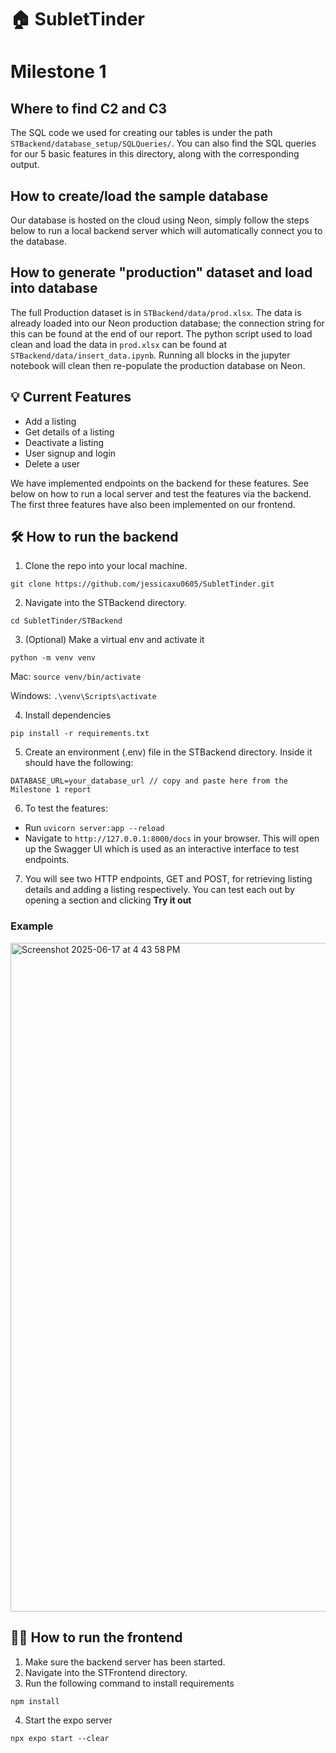 # 🏠 SubletTinder

# Milestone 1
## Where to find C2 and C3
The SQL code we used for creating our tables is under the path `STBackend/database_setup/SQLQueries/`. You can also find the SQL queries for our 5 basic features in this directory, along with the corresponding output.

## How to create/load the sample database
Our database is hosted on the cloud using Neon, simply follow the steps below to run a local backend server which will automatically connect you to the database.

## How to generate "production" dataset and load into database
The full Production dataset is in `STBackend/data/prod.xlsx`. The data is already loaded into our Neon production database; the connection string for this can be found at the end of our report. The python script used to load clean and load the data in `prod.xlsx` can be found at `STBackend/data/insert_data.ipynb`. Running all blocks in the jupyter notebook will clean then re-populate the production database on Neon.

## 💡 Current Features
- Add a listing
- Get details of a listing
- Deactivate a listing
- User signup and login
- Delete a user

We have implemented endpoints on the backend for these features. See below on how to run a local server and test the features via the backend.
The first three features have also been implemented on our frontend.

## 🛠️ How to run the backend
1. Clone the repo into your local machine.
```
git clone https://github.com/jessicaxu0605/SubletTinder.git
```

2. Navigate into the STBackend directory.
```
cd SubletTinder/STBackend
```

3. (Optional) Make a virtual env and activate it
```
python -m venv venv
```
   Mac: `source venv/bin/activate`
   
   Windows: `.\venv\Scripts\activate`

4. Install dependencies
```
pip install -r requirements.txt
```

5. Create an environment (.env) file in the STBackend directory. Inside it should have the following:
```
DATABASE_URL=your_database_url // copy and paste here from the Milestone 1 report
```

6. To test the features:
- Run `uvicorn server:app --reload` 
- Navigate to `http://127.0.0.1:8000/docs` in your browser. This will open up the Swagger UI which is used as an interactive interface to test endpoints.

7. You will see two HTTP endpoints, GET and POST, for retrieving listing details and adding a listing respectively. You can test each out by opening a section and clicking **Try it out**

### Example
<img width="1070" alt="Screenshot 2025-06-17 at 4 43 58 PM" src="https://github.com/user-attachments/assets/c126ccd3-b893-48bf-88e1-e162d280d99d" />

## 👩‍💻 How to run the frontend
1. Make sure the backend server has been started.
2. Navigate into the STFrontend directory.
3. Run the following command to install requirements
```
npm install
```
4. Start the expo server
```
npx expo start --clear
```
